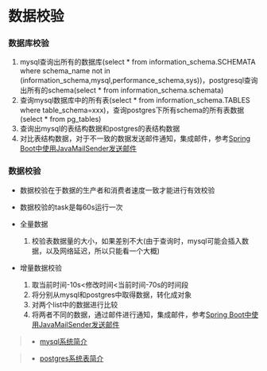 # 数据校验

### 数据库校验

1. mysql查询出所有的数据库(select * from information_schema.SCHEMATA where schema_name not in (information_schema,mysql,performance_schema,sys))，postgresql查询出所有的schema(select * from information_schema.schemata)
2. 查询mysql数据库中的所有表(select * from information_schema.TABLES where table_schema=xxx)，查询postgres下所有schema的所有表数据(select * from pg_tables)
3. 查询出mysql的表结构数据和postgres的表结构数据
4. 对比表结构数据，对于不一致的数据发送邮件通知，集成邮件，参考[Spring Boot中使用JavaMailSender发送邮件](http://blog.didispace.com/springbootmailsender/)

### 数据校验

- 数据校验在于数据的生产者和消费者速度一致才能进行有效校验
- 数据校验的task是每60s运行一次


- 全量数据
  1. 校验表数据量的大小，如果差别不大(由于查询时，mysql可能会插入数据，以及网络延迟，所以只能看一个大概)
- 增量数据校验
  1. 取当前时间-10s<修改时间<当前时间-70s的时间段
  2. 将分别从mysql和postgres中取得数据，转化成对象
  3. 对两个list中的数据进行比较
  4. 将两者不同的数据，通过邮件进行通知，集成邮件，参考[Spring Boot中使用JavaMailSender发送邮件](http://blog.didispace.com/springbootmailsender/)



> - [mysql系统简介](https://blog.csdn.net/xlxxcc/article/details/51754524)

> - [postgres系统表简介](http://www.zhongweicheng.com/?p=3040)

